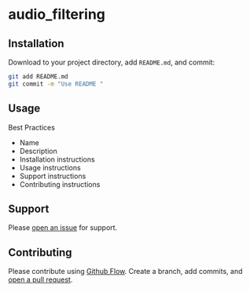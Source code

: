 # audio_filtering


## Installation

Download to your project directory, add `README.md`, and commit:

```sh
git add README.md
git commit -m "Use README "
```

## Usage

Best Practices 

* Name
* Description
* Installation instructions
* Usage instructions
* Support instructions
* Contributing instructions


## Support

Please [open an issue](https://github.com/neale/audio_filtering/issues/new) for support.

## Contributing

Please contribute using [Github Flow](https://guides.github.com/introduction/flow/). Create a branch, add commits, and [open a pull request](https://github.com/neale/audio_filtering/compare/).


